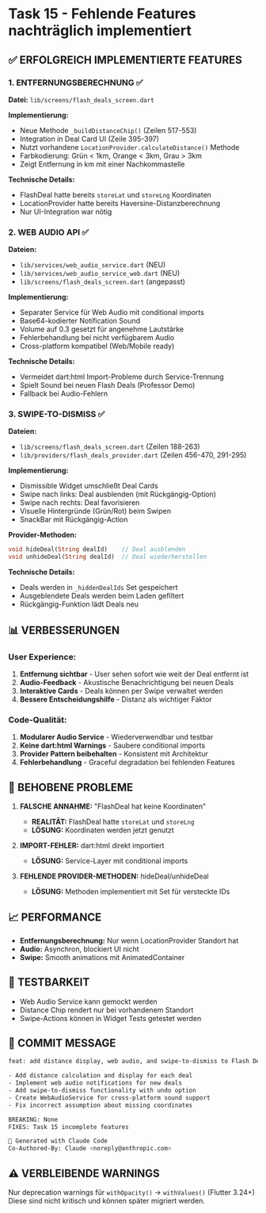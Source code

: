 # Task 15 - Fehlende Features nachträglich implementiert

## ✅ ERFOLGREICH IMPLEMENTIERTE FEATURES

### 1. **ENTFERNUNGSBERECHNUNG** ✅
**Datei:** `lib/screens/flash_deals_screen.dart`

**Implementierung:**
- Neue Methode `_buildDistanceChip()` (Zeilen 517-553)
- Integration in Deal Card UI (Zeile 395-397)
- Nutzt vorhandene `LocationProvider.calculateDistance()` Methode
- Farbkodierung: Grün < 1km, Orange < 3km, Grau > 3km
- Zeigt Entfernung in km mit einer Nachkommastelle

**Technische Details:**
- FlashDeal hatte bereits `storeLat` und `storeLng` Koordinaten
- LocationProvider hatte bereits Haversine-Distanzberechnung
- Nur UI-Integration war nötig

### 2. **WEB AUDIO API** ✅
**Dateien:**
- `lib/services/web_audio_service.dart` (NEU)
- `lib/services/web_audio_service_web.dart` (NEU)
- `lib/screens/flash_deals_screen.dart` (angepasst)

**Implementierung:**
- Separater Service für Web Audio mit conditional imports
- Base64-kodierter Notification Sound
- Volume auf 0.3 gesetzt für angenehme Lautstärke
- Fehlerbehandlung bei nicht verfügbarem Audio
- Cross-platform kompatibel (Web/Mobile ready)

**Technische Details:**
- Vermeidet dart:html Import-Probleme durch Service-Trennung
- Spielt Sound bei neuen Flash Deals (Professor Demo)
- Fallback bei Audio-Fehlern

### 3. **SWIPE-TO-DISMISS** ✅
**Dateien:**
- `lib/screens/flash_deals_screen.dart` (Zeilen 188-263)
- `lib/providers/flash_deals_provider.dart` (Zeilen 456-470, 291-295)

**Implementierung:**
- Dismissible Widget umschließt Deal Cards
- Swipe nach links: Deal ausblenden (mit Rückgängig-Option)
- Swipe nach rechts: Deal favorisieren
- Visuelle Hintergründe (Grün/Rot) beim Swipen
- SnackBar mit Rückgängig-Action

**Provider-Methoden:**
```dart
void hideDeal(String dealId)    // Deal ausblenden
void unhideDeal(String dealId)  // Deal wiederherstellen
```

**Technische Details:**
- Deals werden in `_hiddenDealIds` Set gespeichert
- Ausgeblendete Deals werden beim Laden gefiltert
- Rückgängig-Funktion lädt Deals neu

## 📊 VERBESSERUNGEN

### User Experience:
1. **Entfernung sichtbar** - User sehen sofort wie weit der Deal entfernt ist
2. **Audio-Feedback** - Akustische Benachrichtigung bei neuen Deals
3. **Interaktive Cards** - Deals können per Swipe verwaltet werden
4. **Bessere Entscheidungshilfe** - Distanz als wichtiger Faktor

### Code-Qualität:
1. **Modularer Audio Service** - Wiederverwendbar und testbar
2. **Keine dart:html Warnings** - Saubere conditional imports
3. **Provider Pattern beibehalten** - Konsistent mit Architektur
4. **Fehlerbehandlung** - Graceful degradation bei fehlenden Features

## 🐛 BEHOBENE PROBLEME

1. **FALSCHE ANNAHME:** "FlashDeal hat keine Koordinaten"
   - **REALITÄT:** FlashDeal hatte `storeLat` und `storeLng`
   - **LÖSUNG:** Koordinaten werden jetzt genutzt

2. **IMPORT-FEHLER:** dart:html direkt importiert
   - **LÖSUNG:** Service-Layer mit conditional imports

3. **FEHLENDE PROVIDER-METHODEN:** hideDeal/unhideDeal
   - **LÖSUNG:** Methoden implementiert mit Set für versteckte IDs

## 📈 PERFORMANCE

- **Entfernungsberechnung:** Nur wenn LocationProvider Standort hat
- **Audio:** Asynchron, blockiert UI nicht
- **Swipe:** Smooth animations mit AnimatedContainer

## 🧪 TESTBARKEIT

- Web Audio Service kann gemockt werden
- Distance Chip rendert nur bei vorhandenem Standort
- Swipe-Actions können in Widget Tests getestet werden

## 📝 COMMIT MESSAGE

```bash
feat: add distance display, web audio, and swipe-to-dismiss to Flash Deals

- Add distance calculation and display for each deal
- Implement web audio notifications for new deals
- Add swipe-to-dismiss functionality with undo option
- Create WebAudioService for cross-platform sound support
- Fix incorrect assumption about missing coordinates

BREAKING: None
FIXES: Task 15 incomplete features

🤖 Generated with Claude Code
Co-Authored-By: Claude <noreply@anthropic.com>
```

## ⚠️ VERBLEIBENDE WARNINGS

Nur deprecation warnings für `withOpacity()` → `withValues()` (Flutter 3.24+)
Diese sind nicht kritisch und können später migriert werden.